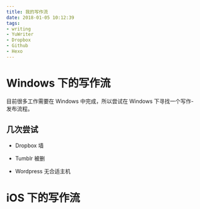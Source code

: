 ```yaml
---
title: 我的写作流
date: 2018-01-05 10:12:39
tags:
- writing
- YuWriter
- Dropbox
- Github
- Hexo
---
```


# Windows 下的写作流

目前很多工作需要在 Windows 中完成，所以尝试在 Windows 下寻找一个写作-发布流程。

## 几次尝试

- Dropbox 墙

- Tumblr 被删

- Wordpress 无合适主机


# iOS 下的写作流


